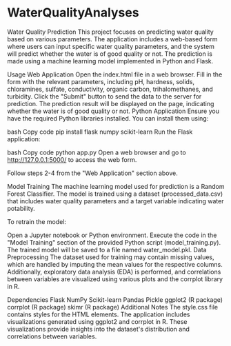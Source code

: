# WaterQualityAnalyses
Water Quality Prediction
This project focuses on predicting water quality based on various parameters. The application includes a web-based form where users can input specific water quality parameters, and the system will predict whether the water is of good quality or not. The prediction is made using a machine learning model implemented in Python and Flask.

Usage
Web Application
Open the index.html file in a web browser.
Fill in the form with the relevant parameters, including pH, hardness, solids, chloramines, sulfate, conductivity, organic carbon, trihalomethanes, and turbidity.
Click the "Submit" button to send the data to the server for prediction.
The prediction result will be displayed on the page, indicating whether the water is of good quality or not.
Python Application
Ensure you have the required Python libraries installed. You can install them using:

bash
Copy code
pip install flask numpy scikit-learn
Run the Flask application:

bash
Copy code
python app.py
Open a web browser and go to http://127.0.0.1:5000/ to access the web form.

Follow steps 2-4 from the "Web Application" section above.

Model Training
The machine learning model used for prediction is a Random Forest Classifier. The model is trained using a dataset (processed_data.csv) that includes water quality parameters and a target variable indicating water potability.

To retrain the model:

Open a Jupyter notebook or Python environment.
Execute the code in the "Model Training" section of the provided Python script (model_training.py).
The trained model will be saved to a file named water_model.pkl.
Data Preprocessing
The dataset used for training may contain missing values, which are handled by imputing the mean values for the respective columns. Additionally, exploratory data analysis (EDA) is performed, and correlations between variables are visualized using various plots and the corrplot library in R.

Dependencies
Flask
NumPy
Scikit-learn
Pandas
Pickle
ggplot2 (R package)
corrplot (R package)
skimr (R package)
Additional Notes
The style.css file contains styles for the HTML elements.
The application includes visualizations generated using ggplot2 and corrplot in R. These visualizations provide insights into the dataset's distribution and correlations between variables.
